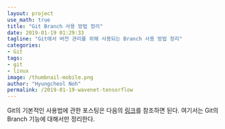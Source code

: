 ```yaml
---
layout: project
use_math: true
title: "Git Branch 사용 방법 정리"
date: 2019-01-19 01:29:33
tagline: "Git에서 버전 관리를 위해 사용되는 Branch 사용 방법 정리"
categories:
- Git
tags:
- git
- linux
image: /thumbnail-mobile.png
author: "Hyungcheol Noh"
permalink: /2019-01-19-wavenet-tensorflow
---
```


Git의 기본적인 사용법에 관한 포스팅은 다음의 [링크](https://hcnoh.github.io/2018-08-20-git-basic-usage)를 참조하면 된다. 여기서는 Git의 Branch 기능에 대해서만 정리한다.
